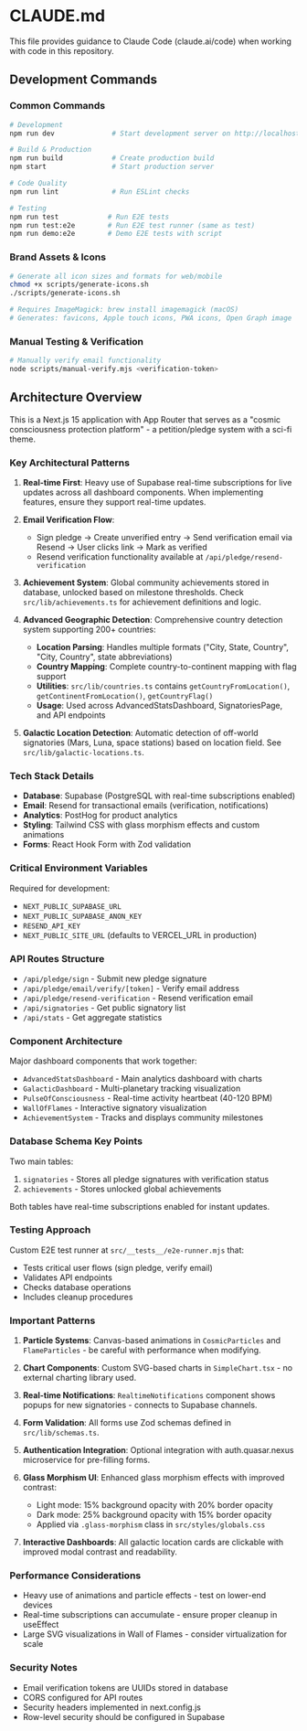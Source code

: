# CLAUDE.md

This file provides guidance to Claude Code (claude.ai/code) when working with code in this repository.

## Development Commands

### Common Commands
```bash
# Development
npm run dev              # Start development server on http://localhost:3000

# Build & Production
npm run build            # Create production build
npm start                # Start production server

# Code Quality
npm run lint             # Run ESLint checks

# Testing
npm run test            # Run E2E tests
npm run test:e2e        # Run E2E test runner (same as test)
npm run demo:e2e        # Demo E2E tests with script
```

### Brand Assets & Icons
```bash
# Generate all icon sizes and formats for web/mobile
chmod +x scripts/generate-icons.sh
./scripts/generate-icons.sh

# Requires ImageMagick: brew install imagemagick (macOS)
# Generates: favicons, Apple touch icons, PWA icons, Open Graph image
```

### Manual Testing & Verification
```bash
# Manually verify email functionality
node scripts/manual-verify.mjs <verification-token>
```

## Architecture Overview

This is a Next.js 15 application with App Router that serves as a "cosmic consciousness protection platform" - a petition/pledge system with a sci-fi theme.

### Key Architectural Patterns

1. **Real-time First**: Heavy use of Supabase real-time subscriptions for live updates across all dashboard components. When implementing features, ensure they support real-time updates.

2. **Email Verification Flow**: 
   - Sign pledge → Create unverified entry → Send verification email via Resend → User clicks link → Mark as verified
   - Resend verification functionality available at `/api/pledge/resend-verification`

3. **Achievement System**: Global community achievements stored in database, unlocked based on milestone thresholds. Check `src/lib/achievements.ts` for achievement definitions and logic.

4. **Advanced Geographic Detection**: Comprehensive country detection system supporting 200+ countries:
   - **Location Parsing**: Handles multiple formats ("City, State, Country", "City, Country", state abbreviations)
   - **Country Mapping**: Complete country-to-continent mapping with flag support
   - **Utilities**: `src/lib/countries.ts` contains `getCountryFromLocation()`, `getContinentFromLocation()`, `getCountryFlag()`
   - **Usage**: Used across AdvancedStatsDashboard, SignatoriesPage, and API endpoints

5. **Galactic Location Detection**: Automatic detection of off-world signatories (Mars, Luna, space stations) based on location field. See `src/lib/galactic-locations.ts`.

### Tech Stack Details

- **Database**: Supabase (PostgreSQL with real-time subscriptions enabled)
- **Email**: Resend for transactional emails (verification, notifications)
- **Analytics**: PostHog for product analytics
- **Styling**: Tailwind CSS with glass morphism effects and custom animations
- **Forms**: React Hook Form with Zod validation

### Critical Environment Variables

Required for development:
- `NEXT_PUBLIC_SUPABASE_URL`
- `NEXT_PUBLIC_SUPABASE_ANON_KEY`
- `RESEND_API_KEY`
- `NEXT_PUBLIC_SITE_URL` (defaults to VERCEL_URL in production)

### API Routes Structure

- `/api/pledge/sign` - Submit new pledge signature
- `/api/pledge/email/verify/[token]` - Verify email address
- `/api/pledge/resend-verification` - Resend verification email
- `/api/signatories` - Get public signatory list
- `/api/stats` - Get aggregate statistics

### Component Architecture

Major dashboard components that work together:
- `AdvancedStatsDashboard` - Main analytics dashboard with charts
- `GalacticDashboard` - Multi-planetary tracking visualization
- `PulseOfConsciousness` - Real-time activity heartbeat (40-120 BPM)
- `WallOfFlames` - Interactive signatory visualization
- `AchievementSystem` - Tracks and displays community milestones

### Database Schema Key Points

Two main tables:
1. `signatories` - Stores all pledge signatures with verification status
2. `achievements` - Stores unlocked global achievements

Both tables have real-time subscriptions enabled for instant updates.

### Testing Approach

Custom E2E test runner at `src/__tests__/e2e-runner.mjs` that:
- Tests critical user flows (sign pledge, verify email)
- Validates API endpoints
- Checks database operations
- Includes cleanup procedures

### Important Patterns

1. **Particle Systems**: Canvas-based animations in `CosmicParticles` and `FlameParticles` - be careful with performance when modifying.

2. **Chart Components**: Custom SVG-based charts in `SimpleChart.tsx` - no external charting library used.

3. **Real-time Notifications**: `RealtimeNotifications` component shows popups for new signatories - connects to Supabase channels.

4. **Form Validation**: All forms use Zod schemas defined in `src/lib/schemas.ts`.

5. **Authentication Integration**: Optional integration with auth.quasar.nexus microservice for pre-filling forms.

6. **Glass Morphism UI**: Enhanced glass morphism effects with improved contrast:
   - Light mode: 15% background opacity with 20% border opacity
   - Dark mode: 25% background opacity with 15% border opacity
   - Applied via `.glass-morphism` class in `src/styles/globals.css`

7. **Interactive Dashboards**: All galactic location cards are clickable with improved modal contrast and readability.

### Performance Considerations

- Heavy use of animations and particle effects - test on lower-end devices
- Real-time subscriptions can accumulate - ensure proper cleanup in useEffect
- Large SVG visualizations in Wall of Flames - consider virtualization for scale

### Security Notes

- Email verification tokens are UUIDs stored in database
- CORS configured for API routes
- Security headers implemented in next.config.js
- Row-level security should be configured in Supabase